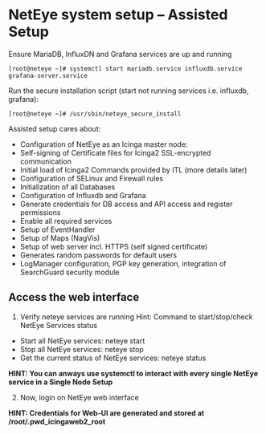 # NetEye system setup – Assisted Setup

Ensure MariaDB, InfluxDN and Grafana services are up and running
```
[root@neteye ~]# systemctl start mariadb.service influxdb.service grafana-server.service
```
Run the secure installation script (start not running services i.e. influxdb, grafana):
```
[root@neteye ~]# /usr/sbin/neteye_secure_install
```

Assisted setup cares about:
- Configuration of NetEye as an Icinga master node: 
- Self-signing of Certificate files for Icinga2 SSL-encrypted communication
- Initial load of Icinga2 Commands provided by ITL (more details later)
- Configuration of SELinux and Firewall rules
- Initialization of all Databases
- Configuration of Influxdb and Grafana
- Generate credentials for DB access and API access and register permissions
- Enable all required services
- Setup of EventHandler
- Setup of Maps (NagVis)
- Setup of web server incl. HTTPS (self signed certificate)
- Generates random passwords for default users
- LogManager configuration, PGP key generation, integration of SearchGuard security module

## Access the web interface 

1. Verify neteye services are running
   Hint: Command to start/stop/check NetEye Services status
- Start all NetEye services: neteye start
- Stop all NetEye services: neteye stop
- Get the current status of NetEye services: neteye status

__HINT: You can anways use systemctl to interact with every single NetEye service in a Single Node Setup__

2. Now, login on NetEye web interface

__HINT: Credentials for Web-UI are generated and stored at /root/.pwd_icingaweb2_root__


